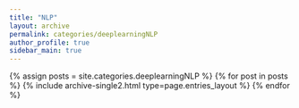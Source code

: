 ```yaml
---
title: "NLP"
layout: archive
permalink: categories/deeplearningNLP
author_profile: true
sidebar_main: true
---
```


{% assign posts = site.categories.deeplearningNLP %}
{% for post in posts %} {% include archive-single2.html type=page.entries_layout %} {% endfor %}